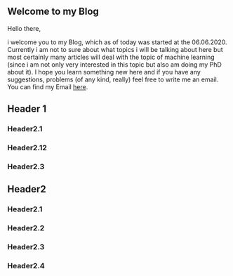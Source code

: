 ## Welcome to my Blog
Hello there,

i welcome you to my Blog, which as of today was started at the 06.06.2020. Currently i am not to sure about what topics i will be talking about here but most certainly many articles will deal with the topic of machine learning (since i am not only very interested in this topic but also am doing my PhD about it). I hope you learn something new here and if you have any suggestions, problems (of any kind, really) feel free to write me an email. You can find my Email [here](https://fredeli.github.io/Elilog/about).

## Header 1
### Header2.1
### Header2.12
### Header2.3


## Header2
### Header2.1
### Header2.2
### Header2.3
### Header2.4
